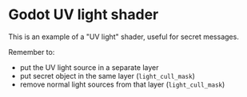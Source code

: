 # Godot UV light shader

This is an example of a "UV light" shader, useful for secret messages.

Remember to:
* put the UV light source in a separate layer
* put secret object in the same layer (`light_cull_mask`)
* remove normal light sources from that layer (`light_cull_mask`)

